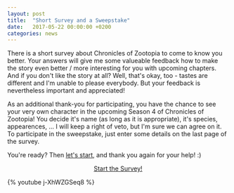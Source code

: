 ```yaml
---
layout: post
title:  "Short Survey and a Sweepstake"
date:   2017-05-22 00:00:00 +0200
categories: news
---
```

There is a short survey about Chronicles of Zootopia to come to know you better. ​Your answers will give me some valueable feedback how to make the story even better / more interesting for you with upcoming chapters. And if you don't like the story at all? Well, that's okay, too - tastes are different and I'm unable to please everybody. But your feedback is nevertheless important and appreciated!

As an additional thank-you for participating, you have the chance to see your very own character in the upcoming Season 4 of Chronicles of Zootopia! You decide it's name (as long as it is appropriate), it's species, appearences, ... I will keep a right of veto, but I'm sure we can agree on it. To participate in the sweepstake, just enter some details on the last page of the survey.

You're ready? Then [let's start][Survey], and thank you again for your help! :)

<center>
<a class="btn btn-primary" href="https://eSurv.org?u=ZootopiaChronicles"><i class="fa fa-check-square-o" aria-hidden="true"></i> Start the Survey!</a>
</center>

[Survey]: https://eSurv.org?u=ZootopiaChronicles


{% youtube j-XhWZGSeq8 %}